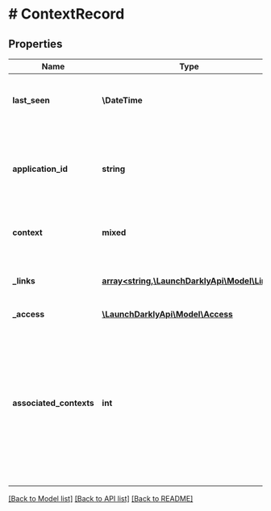 # # ContextRecord

## Properties

Name | Type | Description | Notes
------------ | ------------- | ------------- | -------------
**last_seen** | **\DateTime** | Timestamp of the last time an evaluation occurred for this context | [optional]
**application_id** | **string** | An identifier representing the application where the LaunchDarkly SDK is running | [optional]
**context** | **mixed** | The context, including its kind and attributes |
**_links** | [**array<string,\LaunchDarklyApi\Model\Link>**](Link.md) | The location and content type of related resources | [optional]
**_access** | [**\LaunchDarklyApi\Model\Access**](Access.md) |  | [optional]
**associated_contexts** | **int** | The total number of associated contexts. Associated contexts are contexts that have appeared in the same context instance, that is, they were part of the same flag evaluation. | [optional]

[[Back to Model list]](../../README.md#models) [[Back to API list]](../../README.md#endpoints) [[Back to README]](../../README.md)
